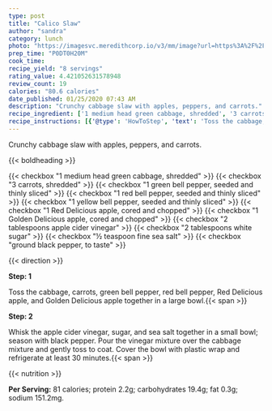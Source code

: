```yaml
---
type: post
title: "Calico Slaw"
author: "sandra"
category: lunch
photo: "https://imagesvc.meredithcorp.io/v3/mm/image?url=https%3A%2F%2Fimages.media-allrecipes.com%2Fuserphotos%2F769142.jpg"
prep_time: "P0DT0H20M"
cook_time: 
recipe_yield: "8 servings"
rating_value: 4.421052631578948
review_count: 19
calories: "80.6 calories"
date_published: 01/25/2020 07:43 AM
description: "Crunchy cabbage slaw with apples, peppers, and carrots."
recipe_ingredient: ['1 medium head green cabbage, shredded', '3 carrots, shredded', '1 green bell pepper, seeded and thinly sliced', '1 red bell pepper, seeded and thinly sliced', '1 yellow bell pepper, seeded and thinly sliced', '1 Red Delicious apple, cored and chopped', '1 Golden Delicious apple, cored and chopped', '2 tablespoons apple cider vinegar', '2 tablespoons white sugar', '½ teaspoon fine sea salt', 'ground black pepper, to taste']
recipe_instructions: [{'@type': 'HowToStep', 'text': 'Toss the cabbage, carrots, green bell pepper, red bell pepper, Red Delicious apple, and Golden Delicious apple together in a large bowl.\n'}, {'@type': 'HowToStep', 'text': 'Whisk the apple cider vinegar, sugar, and sea salt together in a small bowl; season with black pepper. Pour the vinegar mixture over the cabbage mixture and gently toss to coat. Cover the bowl with plastic wrap and refrigerate at least 30 minutes.\n'}]
---
```


Crunchy cabbage slaw with apples, peppers, and carrots. 

{{< boldheading >}}

{{< checkbox "1 medium head green cabbage, shredded" >}}
{{< checkbox "3  carrots, shredded" >}}
{{< checkbox "1  green bell pepper, seeded and thinly sliced" >}}
{{< checkbox "1  red bell pepper, seeded and thinly sliced" >}}
{{< checkbox "1  yellow bell pepper, seeded and thinly sliced" >}}
{{< checkbox "1  Red Delicious apple, cored and chopped" >}}
{{< checkbox "1  Golden Delicious apple, cored and chopped" >}}
{{< checkbox "2 tablespoons apple cider vinegar" >}}
{{< checkbox "2 tablespoons white sugar" >}}
{{< checkbox "½ teaspoon fine sea salt" >}}
{{< checkbox "ground black pepper, to taste" >}}


{{< direction >}}

**Step: 1**

Toss the cabbage, carrots, green bell pepper, red bell pepper, Red Delicious apple, and Golden Delicious apple together in a large bowl.{{< span >}}

**Step: 2**

Whisk the apple cider vinegar, sugar, and sea salt together in a small bowl; season with black pepper. Pour the vinegar mixture over the cabbage mixture and gently toss to coat. Cover the bowl with plastic wrap and refrigerate at least 30 minutes.{{< span >}}

{{< nutrition >}}

**Per Serving:** 81 calories; protein 2.2g; carbohydrates 19.4g; fat 0.3g; sodium 151.2mg.